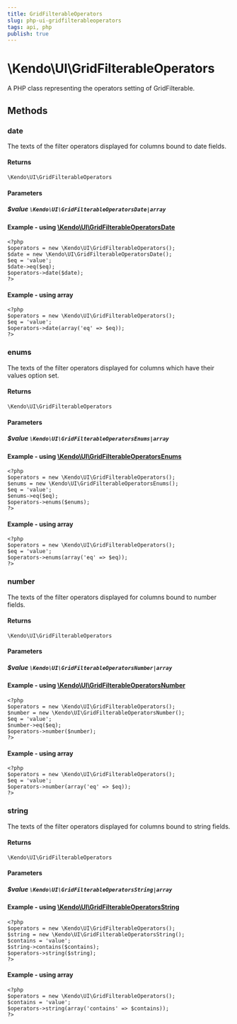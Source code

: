 ```yaml
---
title: GridFilterableOperators
slug: php-ui-gridfilterableoperators
tags: api, php
publish: true
---
```


# \Kendo\UI\GridFilterableOperators

A PHP class representing the operators setting of GridFilterable.


## Methods

### date

The texts of the filter operators displayed for columns bound to date fields.

#### Returns
`\Kendo\UI\GridFilterableOperators`

#### Parameters

##### $value `\Kendo\UI\GridFilterableOperatorsDate|array`


#### Example - using [\Kendo\UI\GridFilterableOperatorsDate](/api/wrappers/php/Kendo/UI/GridFilterableOperatorsDate)
    <?php
    $operators = new \Kendo\UI\GridFilterableOperators();
    $date = new \Kendo\UI\GridFilterableOperatorsDate();
    $eq = 'value';
    $date->eq($eq);
    $operators->date($date);
    ?>

#### Example - using array

    <?php
    $operators = new \Kendo\UI\GridFilterableOperators();
    $eq = 'value';
    $operators->date(array('eq' => $eq));
    ?>

### enums

The texts of the filter operators displayed for columns which have their values option set.

#### Returns
`\Kendo\UI\GridFilterableOperators`

#### Parameters

##### $value `\Kendo\UI\GridFilterableOperatorsEnums|array`


#### Example - using [\Kendo\UI\GridFilterableOperatorsEnums](/api/wrappers/php/Kendo/UI/GridFilterableOperatorsEnums)
    <?php
    $operators = new \Kendo\UI\GridFilterableOperators();
    $enums = new \Kendo\UI\GridFilterableOperatorsEnums();
    $eq = 'value';
    $enums->eq($eq);
    $operators->enums($enums);
    ?>

#### Example - using array

    <?php
    $operators = new \Kendo\UI\GridFilterableOperators();
    $eq = 'value';
    $operators->enums(array('eq' => $eq));
    ?>

### number

The texts of the filter operators displayed for columns bound to number fields.

#### Returns
`\Kendo\UI\GridFilterableOperators`

#### Parameters

##### $value `\Kendo\UI\GridFilterableOperatorsNumber|array`


#### Example - using [\Kendo\UI\GridFilterableOperatorsNumber](/api/wrappers/php/Kendo/UI/GridFilterableOperatorsNumber)
    <?php
    $operators = new \Kendo\UI\GridFilterableOperators();
    $number = new \Kendo\UI\GridFilterableOperatorsNumber();
    $eq = 'value';
    $number->eq($eq);
    $operators->number($number);
    ?>

#### Example - using array

    <?php
    $operators = new \Kendo\UI\GridFilterableOperators();
    $eq = 'value';
    $operators->number(array('eq' => $eq));
    ?>

### string

The texts of the filter operators displayed for columns bound to string fields.

#### Returns
`\Kendo\UI\GridFilterableOperators`

#### Parameters

##### $value `\Kendo\UI\GridFilterableOperatorsString|array`


#### Example - using [\Kendo\UI\GridFilterableOperatorsString](/api/wrappers/php/Kendo/UI/GridFilterableOperatorsString)
    <?php
    $operators = new \Kendo\UI\GridFilterableOperators();
    $string = new \Kendo\UI\GridFilterableOperatorsString();
    $contains = 'value';
    $string->contains($contains);
    $operators->string($string);
    ?>

#### Example - using array

    <?php
    $operators = new \Kendo\UI\GridFilterableOperators();
    $contains = 'value';
    $operators->string(array('contains' => $contains));
    ?>

